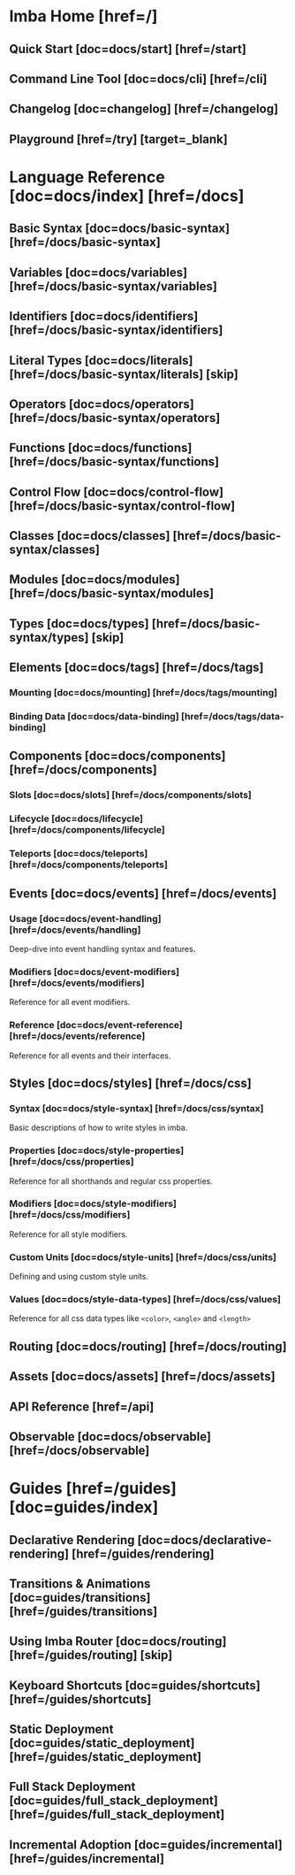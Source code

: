 # Imba Home [href=/]

## Quick Start [doc=docs/start] [href=/start]

## Command Line Tool [doc=docs/cli] [href=/cli]

## Changelog [doc=changelog] [href=/changelog]

## Playground [href=/try] [target=_blank]

# Language Reference [doc=docs/index] [href=/docs]

## Basic Syntax [doc=docs/basic-syntax] [href=/docs/basic-syntax]

## Variables [doc=docs/variables] [href=/docs/basic-syntax/variables]

## Identifiers [doc=docs/identifiers] [href=/docs/basic-syntax/identifiers]

## Literal Types [doc=docs/literals] [href=/docs/basic-syntax/literals] [skip]

## Operators [doc=docs/operators] [href=/docs/basic-syntax/operators]

## Functions [doc=docs/functions] [href=/docs/basic-syntax/functions]

## Control Flow [doc=docs/control-flow] [href=/docs/basic-syntax/control-flow]

## Classes [doc=docs/classes] [href=/docs/basic-syntax/classes]

## Modules [doc=docs/modules] [href=/docs/basic-syntax/modules]

## Types [doc=docs/types] [href=/docs/basic-syntax/types] [skip]

## Elements [doc=docs/tags] [href=/docs/tags]

### Mounting [doc=docs/mounting] [href=/docs/tags/mounting]

### Binding Data [doc=docs/data-binding] [href=/docs/tags/data-binding]

## Components [doc=docs/components] [href=/docs/components]

### Slots [doc=docs/slots] [href=/docs/components/slots]

### Lifecycle [doc=docs/lifecycle] [href=/docs/components/lifecycle]

### Teleports [doc=docs/teleports] [href=/docs/components/teleports]

## Events [doc=docs/events] [href=/docs/events]

### Usage [doc=docs/event-handling] [href=/docs/events/handling]

Deep-dive into event handling syntax and features.

### Modifiers [doc=docs/event-modifiers] [href=/docs/events/modifiers]

Reference for all event modifiers.

### Reference [doc=docs/event-reference] [href=/docs/events/reference]

Reference for all events and their interfaces.

## Styles [doc=docs/styles] [href=/docs/css]

### Syntax [doc=docs/style-syntax] [href=/docs/css/syntax]

Basic descriptions of how to write styles in imba.

### Properties [doc=docs/style-properties] [href=/docs/css/properties]

Reference for all shorthands and regular css properties.

### Modifiers [doc=docs/style-modifiers] [href=/docs/css/modifiers]

Reference for all style modifiers.

### Custom Units [doc=docs/style-units] [href=/docs/css/units]

Defining and using custom style units.

### Values [doc=docs/style-data-types] [href=/docs/css/values]

Reference for all css data types like `<color>`, `<angle>` and `<length>`

## Routing [doc=docs/routing] [href=/docs/routing]

## Assets [doc=docs/assets] [href=/docs/assets]

## API Reference [href=/api]

## Observable [doc=docs/observable] [href=/docs/observable]

# Guides [href=/guides] [doc=guides/index]

## Declarative Rendering [doc=docs/declarative-rendering] [href=/guides/rendering]

## Transitions & Animations [doc=guides/transitions] [href=/guides/transitions]

## Using Imba Router [doc=docs/routing] [href=/guides/routing] [skip]

## Keyboard Shortcuts [doc=guides/shortcuts] [href=/guides/shortcuts]

## Static Deployment [doc=guides/static_deployment] [href=/guides/static_deployment]

## Full Stack Deployment [doc=guides/full_stack_deployment] [href=/guides/full_stack_deployment]

## Incremental Adoption [doc=guides/incremental] [href=/guides/incremental]
